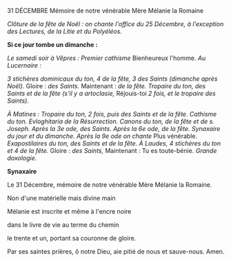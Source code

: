 31 DÉCEMBRE Mémoire de notre vénérable Mère Mélanie la Romaine

*Clôture de la fête de Noël : on chante l'office du 25 Décembre, à l'exception des Lectures, de la Litie et du Polyéléos.*

**Si ce jour tombe un dimanche :**

*Le samedi soir à Vêpres : Premier cathisme* Bienheureux l'homme. *Au Lucernaire :*

*3* *stichères dominicaux du ton, 4* *de la* *fête, 3* *des Saints \(dimanche après Noël\).* Gloire : *des Saints.* Maintenant :
*de la* *fête. Tropaire du ton, des Saints et de la* *fête \(s'il y* *a artoclasie,* Réjouis-toi *2 fois, et le tropaire des
Saints\).*

*À Matines : Tropaire du ton, 2* *fois, puis des Saints et de la fête. Cathisme du ton. Evloghitaria de la* *Résurrection.
Canons du ton, de la* *fête et de s. Joseph. Après la 3e ode, des Saints. Après la 6e* *ode, de la* *fête. Synaxaire du jour et
du dimanche. Après la 9e ode on chante* Plus vénérable. *Exapostilaires du ton, des Saints et de la* *fête. À Laudes, 4*
*stichères du ton et 4* *de la fête.* Gloire : *des Saints,* Maintenant : Tu es toute-bénie. *Grande doxologie.*

**Synaxaire**

Le 31 Décembre, mémoire de notre vénérable Mère Mélanie la Romaine.

Non d'une matérielle mais divine main

Mélanie est inscrite et même à l'encre noire

dans le livre de vie au terme du chemin

le trente et un, portant sa couronne de gloire.

Par ses saintes prières, ô notre Dieu, aie pitié de nous et sauve-nous. Amen.
